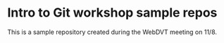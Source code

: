 # Intro to Git workshop sample repos

This is a sample repository created during the WebDVT meeting on 11/8.
